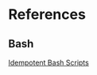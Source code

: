 # References

## Bash
[Idempotent Bash Scripts](https://arslan.io/2019/07/03/how-to-write-idempotent-bash-scripts/)
